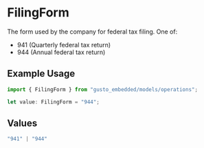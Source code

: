 # FilingForm

The form used by the company for federal tax filing. One of:
- 941 (Quarterly federal tax return)
- 944 (Annual federal tax return)

## Example Usage

```typescript
import { FilingForm } from "gusto_embedded/models/operations";

let value: FilingForm = "944";
```

## Values

```typescript
"941" | "944"
```